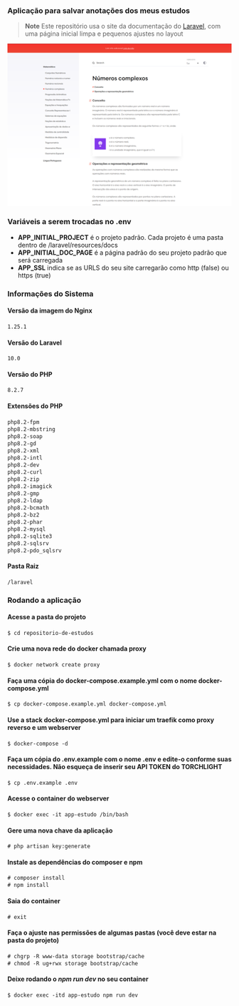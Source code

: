 ### Aplicação para salvar anotações dos meus estudos

> **Note**
> Este repositório usa o site da documentação do [Laravel](https://github.com/laravel/laravel.com), com uma página inicial limpa e pequenos ajustes no layout

![Screenshot](screenshot.png)

### Variáveis a serem trocadas no .env
- **APP_INITIAL_PROJECT** é o projeto padrão. Cada projeto é uma pasta dentro de /laravel/resources/docs
- **APP_INITIAL_DOC_PAGE** é a página padrão do seu projeto padrão que será carregada
- **APP_SSL** indica se as URLS do seu site carregarão como http (false) ou https (true)

### Informações do Sistema

#### Versão da imagem do Nginx
    1.25.1

#### Versão do Laravel
    10.0

#### Versão do PHP
    8.2.7

#### Extensões do PHP
    php8.2-fpm
    php8.2-mbstring
    php8.2-soap
    php8.2-gd
    php8.2-xml
    php8.2-intl
    php8.2-dev
    php8.2-curl
    php8.2-zip
    php8.2-imagick
    php8.2-gmp
    php8.2-ldap
    php8.2-bcmath
    php8.2-bz2
    php8.2-phar
    php8.2-mysql
    php8.2-sqlite3
    php8.2-sqlsrv
    php8.2-pdo_sqlsrv

#### Pasta Raiz
    /laravel

### Rodando a aplicação

#### Acesse a pasta do projeto
    $ cd repositorio-de-estudos

#### Crie uma nova rede do docker chamada proxy
    $ docker network create proxy

#### Faça uma cópia do docker-compose.example.yml com o nome docker-compose.yml
    $ cp docker-compose.example.yml docker-compose.yml

#### Use a stack docker-compose.yml para iniciar um traefik como proxy reverso e um webserver
    $ docker-compose -d

#### Faça um cópia do .env.example com o nome .env e edite-o conforme suas necessidades. Não esqueça de inserir seu API TOKEN do TORCHLIGHT
    $ cp .env.example .env

#### Acesse o container do webserver
    $ docker exec -it app-estudo /bin/bash

#### Gere uma nova chave da aplicação 
    # php artisan key:generate

#### Instale as dependências do composer e npm
    # composer install
    # npm install

#### Saia do container
    # exit

#### Faça o ajuste nas permissões de algumas pastas (você deve estar na pasta do projeto)
    # chgrp -R www-data storage bootstrap/cache
    # chmod -R ug+rwx storage bootstrap/cache

#### Deixe rodando o _npm run dev_ no seu container
    $ docker exec -itd app-estudo npm run dev
